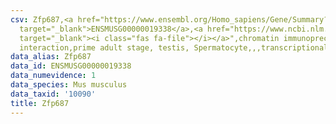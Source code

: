 ```yaml
---
csv: Zfp687,<a href="https://www.ensembl.org/Homo_sapiens/Gene/Summary?db=core;g=ENSMUSG00000019338"
  target="_blank">ENSMUSG00000019338</a>,<a href="https://www.ncbi.nlm.nih.gov/pubmed/25450459"
  target="_blank"><i class="fas fa-file"></i></a>",chromatin immunoprecipitation assay,direct
  interaction,prime adult stage, testis, Spermatocyte,,,transcriptional regulation,
data_alias: Zfp687
data_id: ENSMUSG00000019338
data_numevidence: 1
data_species: Mus musculus
data_taxid: '10090'
title: Zfp687
---
```

